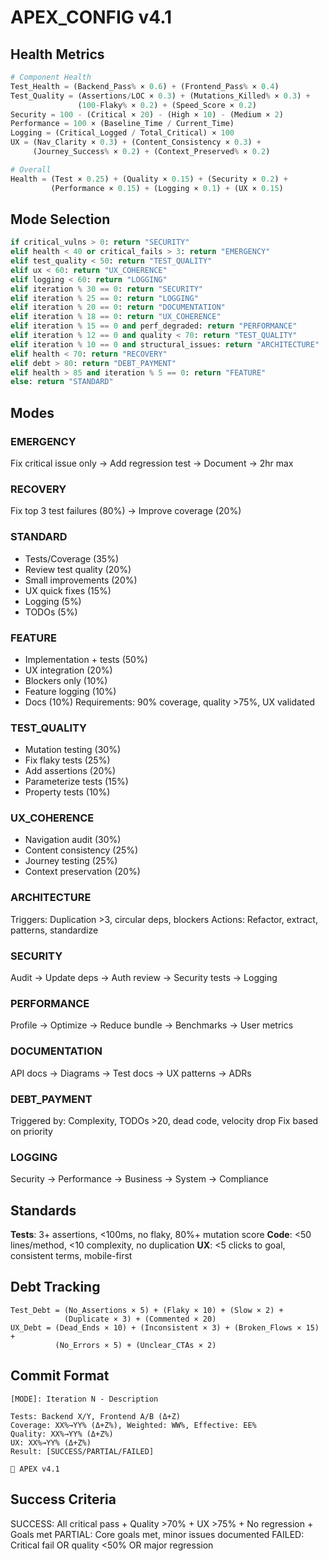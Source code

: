 # APEX_CONFIG v4.1

## Health Metrics
```python
# Component Health
Test_Health = (Backend_Pass% × 0.6) + (Frontend_Pass% × 0.4)
Test_Quality = (Assertions/LOC × 0.3) + (Mutations_Killed% × 0.3) + 
               (100-Flaky% × 0.2) + (Speed_Score × 0.2)
Security = 100 - (Critical × 20) - (High × 10) - (Medium × 2)
Performance = 100 × (Baseline_Time / Current_Time)
Logging = (Critical_Logged / Total_Critical) × 100
UX = (Nav_Clarity × 0.3) + (Content_Consistency × 0.3) + 
     (Journey_Success% × 0.2) + (Context_Preserved% × 0.2)

# Overall
Health = (Test × 0.25) + (Quality × 0.15) + (Security × 0.2) + 
         (Performance × 0.15) + (Logging × 0.1) + (UX × 0.15)
```

## Mode Selection
```python
if critical_vulns > 0: return "SECURITY"
elif health < 40 or critical_fails > 3: return "EMERGENCY"
elif test_quality < 50: return "TEST_QUALITY"
elif ux < 60: return "UX_COHERENCE"
elif logging < 60: return "LOGGING"
elif iteration % 30 == 0: return "SECURITY"
elif iteration % 25 == 0: return "LOGGING"
elif iteration % 20 == 0: return "DOCUMENTATION"
elif iteration % 18 == 0: return "UX_COHERENCE"
elif iteration % 15 == 0 and perf_degraded: return "PERFORMANCE"
elif iteration % 12 == 0 and quality < 70: return "TEST_QUALITY"
elif iteration % 10 == 0 and structural_issues: return "ARCHITECTURE"
elif health < 70: return "RECOVERY"
elif debt > 80: return "DEBT_PAYMENT"
elif health > 85 and iteration % 5 == 0: return "FEATURE"
else: return "STANDARD"
```

## Modes

### EMERGENCY
Fix critical issue only → Add regression test → Document → 2hr max

### RECOVERY
Fix top 3 test failures (80%) → Improve coverage (20%)

### STANDARD
- Tests/Coverage (35%)
- Review test quality (20%)
- Small improvements (20%)
- UX quick fixes (15%)
- Logging (5%)
- TODOs (5%)

### FEATURE
- Implementation + tests (50%)
- UX integration (20%)
- Blockers only (10%)
- Feature logging (10%)
- Docs (10%)
Requirements: 90% coverage, quality >75%, UX validated

### TEST_QUALITY
- Mutation testing (30%)
- Fix flaky tests (25%)
- Add assertions (20%)
- Parameterize tests (15%)
- Property tests (10%)

### UX_COHERENCE
- Navigation audit (30%)
- Content consistency (25%)
- Journey testing (25%)
- Context preservation (20%)

### ARCHITECTURE
Triggers: Duplication >3, circular deps, blockers
Actions: Refactor, extract, patterns, standardize

### SECURITY
Audit → Update deps → Auth review → Security tests → Logging

### PERFORMANCE
Profile → Optimize → Reduce bundle → Benchmarks → User metrics

### DOCUMENTATION
API docs → Diagrams → Test docs → UX patterns → ADRs

### DEBT_PAYMENT
Triggered by: Complexity, TODOs >20, dead code, velocity drop
Fix based on priority

### LOGGING
Security → Performance → Business → System → Compliance

## Standards

**Tests**: 3+ assertions, <100ms, no flaky, 80%+ mutation score
**Code**: <50 lines/method, <10 complexity, no duplication
**UX**: <5 clicks to goal, consistent terms, mobile-first

## Debt Tracking
```
Test_Debt = (No_Assertions × 5) + (Flaky × 10) + (Slow × 2) + 
            (Duplicate × 3) + (Commented × 20)
UX_Debt = (Dead_Ends × 10) + (Inconsistent × 3) + (Broken_Flows × 15) + 
          (No_Errors × 5) + (Unclear_CTAs × 2)
```

## Commit Format
```
[MODE]: Iteration N - Description

Tests: Backend X/Y, Frontend A/B (Δ+Z)
Coverage: XX%→YY% (Δ+Z%), Weighted: WW%, Effective: EE%
Quality: XX%→YY% (Δ+Z%)
UX: XX%→YY% (Δ+Z%)
Result: [SUCCESS/PARTIAL/FAILED]

🤖 APEX v4.1
```

## Success Criteria
SUCCESS: All critical pass + Quality >70% + UX >75% + No regression + Goals met
PARTIAL: Core goals met, minor issues documented
FAILED: Critical fail OR quality <50% OR major regression